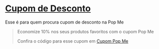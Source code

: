 # [Cupom de Desconto](https://github.com/CupomDeDesconto/Promocoes/blob/main/README.md)
Esse é para quem procura cupom de desconto na Pop Me
<blockquote cite="https://asasdodesconto.com/mais-ofertas/economize-10-nos-seus-produtos-favoritos-com-o-cupom-pop-me-16801"><p>Economize 10% nos seus produtos favoritos com o cupom Pop Me</p><footer>Confira o código para esse cupom em <a href="https://asasdodesconto.com/mais-ofertas/economize-10-nos-seus-produtos-favoritos-com-o-cupom-pop-me-16801">Cupom Pop Me</a></footer></blockquote>